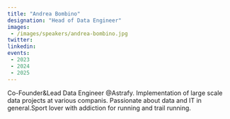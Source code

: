 ```yaml
---
title: "Andrea Bombino"
designation: "Head of Data Engineer"
images:
 - /images/speakers/andrea-bombino.jpg
twitter: 
linkedin: 
events:
 - 2023
 - 2024
 - 2025
---
```


Co-Founder&Lead Data Engineer @Astrafy. Implementation of large scale data projects at various companis. Passionate about data and IT in general.Sport lover with addiction for running and trail running.